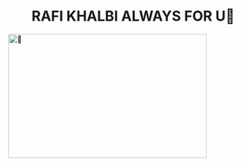 <center><h1>RAFI KHALBI ALWAYS FOR U💜</h1></center>
<img src="https://kosred.com/a/bjalwz.jpg" alt="💜" align ="left" width ="400px" height= "250px">

